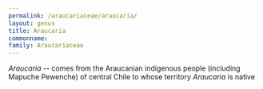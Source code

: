 ```yaml
---
permalink: /araucariaceae/araucaria/
layout: genus
title: Araucaria
commonname:
family: Araucariaceae
---
```


*Araucaria* -- comes from the Araucanian indigenous people (including Mapuche Pewenche) of central Chile to whose territory *Araucaria* is native
